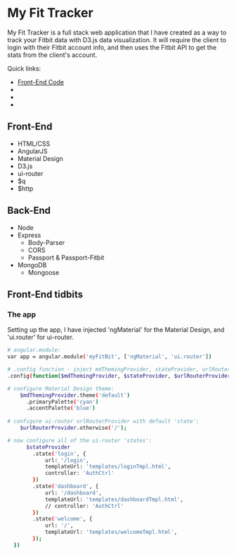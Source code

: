 # My Fit Tracker

My Fit Tracker is a full stack web application that I have created as a way to track your Fitbit data with D3.js data visualization. It will require the client to login with their Fitbit account info, and then uses the Fitbit API to get the stats from the client's account. 

Quick links:

* [Front-End Code](#frontend) 
*
*
*

## Front-End
  * HTML/CSS
  * AngularJS
  * Material Design
  * D3.js
  * ui-router
  * $q
  * $http

## Back-End
  * Node
  * Express
    * Body-Parser
    * CORS
    * Passport & Passport-Fitbit
  * MongoDB
    * Mongoose
    
## <a name="frontend"></a> Front-End tidbits

### The app

Setting up the app, I have injected 'ngMaterial' for the Material Design, and 'ui.router' for ui-router.

```bash
# angular.module:
var app = angular.module('myFitBit', ['ngMaterial', 'ui.router'])

# .config function - inject mdThemingProvider, stateProvider, urlRouterProvider:
.config(function($mdThemingProvider, $stateProvider, $urlRouterProvider) {

# configure Material Design theme:
  	$mdThemingProvider.theme('default')
      .primaryPalette('cyan')
      .accentPalette('blue')
    
# configure ui-router urlRouterProvider with default 'state':
  	$urlRouterProvider.otherwise('/');

# now configure all of the ui-router 'states':
      $stateProvider
  		.state('login', {
  			url: '/login',
  			templateUrl: 'templates/loginTmpl.html',
  			controller: 'AuthCtrl'
  		})
  		.state('dashboard', {
  			url: '/dashboard',
  			templateUrl: 'templates/dashboardTmpl.html',
  			// controller: 'AuthCtrl'
  		})
  		.state('welcome', {
  			url: '/',
  			templateUrl: 'templates/welcomeTmpl.html',
  		});
  })
```

